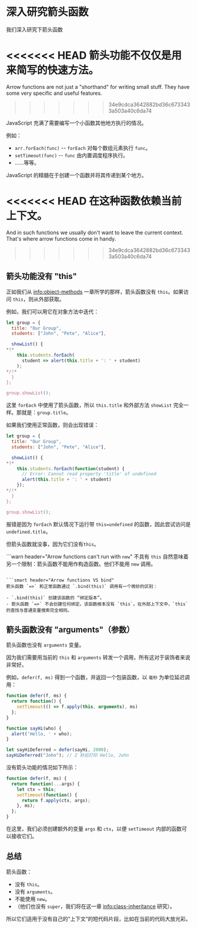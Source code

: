 # 深入研究箭头函数

我们深入研究下箭头函数

<<<<<<< HEAD
箭头功能不仅仅是用来简写的快速方法。
=======
Arrow functions are not just a "shorthand" for writing small stuff. They have some very specific and useful features.
>>>>>>> 34e9cdca3642882bd36c6733433a503a40c6da74

JavaScript 充满了需要编写一个小函数其他地方执行的情况。

例如：

- `arr.forEach(func)` -- `forEach` 对每个数组元素执行 `func`。
- `setTimeout(func)` -- `func` 由内置调度程序执行。
- ......等等。

JavaScript 的精髓在于创建一个函数并将其传递到某个地方。

<<<<<<< HEAD
在这种函数依赖当前上下文。
=======
And in such functions we usually don't want to leave the current context. That's where arrow functions come in handy.
>>>>>>> 34e9cdca3642882bd36c6733433a503a40c6da74

## 箭头功能没有 "this"

正如我们从 <info:object-methods> 一章所学的那样，箭头函数没有 `this`。如果访问 `this`，则从外部获取。

例如，我们可以用它在对象方法中迭代：

```js run
let group = {
  title: "Our Group",
  students: ["John", "Pete", "Alice"],

  showList() {
*!*
    this.students.forEach(
      student => alert(this.title + ': ' + student)
    );
*/!*
  }
};

group.showList();
```

这里 `forEach` 中使用了箭头函数，所以 `this.title` 和外部方法 `showList` 完全一样。那就是：`group.title`。

如果我们使用正常函数，则会出现错误：

```js run
let group = {
  title: "Our Group",
  students: ["John", "Pete", "Alice"],

  showList() {
*!*
    this.students.forEach(function(student) {
      // Error: Cannot read property 'title' of undefined
      alert(this.title + ': ' + student)
    });
*/!*
  }
};

group.showList();
```

报错是因为 `forEach` 默认情况下运行带 `this=undefined` 的函数，因此尝试访问是 `undefined.title`。

但箭头函数就没事，因为它们没有`this`。

```warn header="Arrow functions can't run with `new`"
不具有 `this` 自然意味着另一个限制：箭头函数不能用作构造函数。他们不能用 `new` 调用。
```

```smart header="Arrow functions VS bind"
箭头函数 `=>` 和正常函数通过 `.bind(this)` 调用有一个微妙的区别：

- `.bind(this)` 创建该函数的 “绑定版本”。
- 箭头函数 `=>` 不会创建任何绑定。该函数根本没有 `this`。在外部上下文中，`this` 的查找与普通变量搜索完全相同。
```

## 箭头函数没有 "arguments"（参数）

箭头函数也没有 `arguments` 变量。

因为我们需要用当前的 `this` 和 `arguments` 转发一个调用，所有这对于装饰者来说非常好。

例如，`defer(f, ms)` 得到一个函数，并返回一个包装函数，以 `毫秒` 为单位延迟调用：

```js run
function defer(f, ms) {
  return function() {
    setTimeout(() => f.apply(this, arguments), ms)
  };
}

function sayHi(who) {
  alert('Hello, ' + who);
}

let sayHiDeferred = defer(sayHi, 2000);
sayHiDeferred("John"); // 2 秒后打印 Hello, John
```

没有箭头功能的情况如下所示：

```js
function defer(f, ms) {
  return function(...args) {
    let ctx = this;
    setTimeout(function() {
      return f.apply(ctx, args);
    }, ms);
  };
}
```

在这里，我们必须创建额外的变量 `args` 和 `ctx`，以便 `setTimeout` 内部的函数可以接收它们。

## 总结

箭头函数：

- 没有 `this`。
- 没有 `arguments`。
- 不能使用 `new`。
- （他们也没有 `super`，我们将在这一章 <info:class-inheritance> 研究）。

所以它们适用于没有自己的“上下文”的短代码片段，比如在当前的代码大放光彩。
